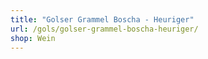 ```yaml
---
title: "Golser Grammel Boscha - Heuriger"
url: /gols/golser-grammel-boscha-heuriger/
shop: Wein
---
```


